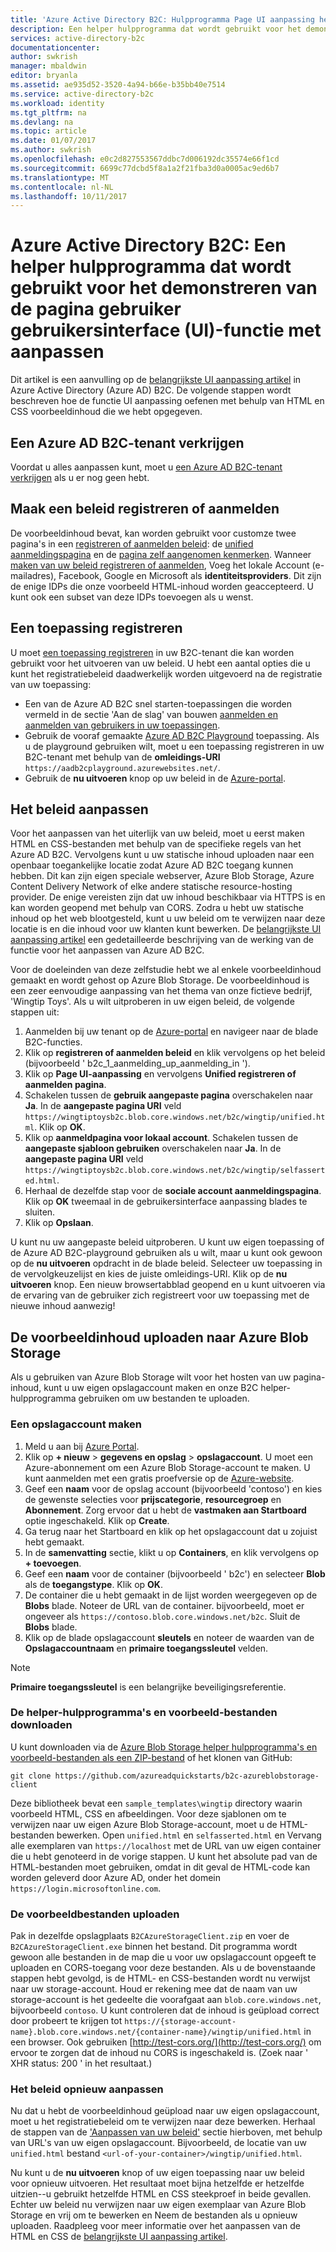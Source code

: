 ```yaml
---
title: 'Azure Active Directory B2C: Hulpprogramma Page UI aanpassing helper | Microsoft Docs'
description: Een helper hulpprogramma dat wordt gebruikt voor het demonstreren van de functie pagina UI aanpassen in Azure Active Directory B2C
services: active-directory-b2c
documentationcenter: 
author: swkrish
manager: mbaldwin
editor: bryanla
ms.assetid: ae935d52-3520-4a94-b66e-b35bb40e7514
ms.service: active-directory-b2c
ms.workload: identity
ms.tgt_pltfrm: na
ms.devlang: na
ms.topic: article
ms.date: 01/07/2017
ms.author: swkrish
ms.openlocfilehash: e0c2d827553567ddbc7d006192dc35574e66f1cd
ms.sourcegitcommit: 6699c77dcbd5f8a1a2f21fba3d0a0005ac9ed6b7
ms.translationtype: MT
ms.contentlocale: nl-NL
ms.lasthandoff: 10/11/2017
---
```

# <a name="azure-active-directory-b2c-a-helper-tool-used-to-demonstrate-the-page-user-interface-ui-customization-feature"></a>Azure Active Directory B2C: Een helper hulpprogramma dat wordt gebruikt voor het demonstreren van de pagina gebruiker gebruikersinterface (UI)-functie met aanpassen
Dit artikel is een aanvulling op de [belangrijkste UI aanpassing artikel](active-directory-b2c-reference-ui-customization.md) in Azure Active Directory (Azure AD) B2C. De volgende stappen wordt beschreven hoe de functie UI aanpassing oefenen met behulp van HTML en CSS voorbeeldinhoud die we hebt opgegeven.

## <a name="get-an-azure-ad-b2c-tenant"></a>Een Azure AD B2C-tenant verkrijgen
Voordat u alles aanpassen kunt, moet u [een Azure AD B2C-tenant verkrijgen](active-directory-b2c-get-started.md) als u er nog geen hebt.

## <a name="create-a-sign-up-or-sign-in-policy"></a>Maak een beleid registreren of aanmelden
De voorbeeldinhoud bevat, kan worden gebruikt voor customze twee pagina's in een [registreren of aanmelden beleid](active-directory-b2c-reference-policies.md): de [unified aanmeldingspagina](active-directory-b2c-reference-ui-customization.md) en de [pagina zelf aangenomen kenmerken](active-directory-b2c-reference-ui-customization.md). Wanneer [maken van uw beleid registreren of aanmelden](active-directory-b2c-reference-policies.md#create-a-sign-up-or-sign-in-policy), Voeg het lokale Account (e-mailadres), Facebook, Google en Microsoft als **identiteitsproviders**. Dit zijn de enige IDPs die onze voorbeeld HTML-inhoud worden geaccepteerd.  U kunt ook een subset van deze IDPs toevoegen als u wenst.

## <a name="register-an-application"></a>Een toepassing registreren
U moet [een toepassing registreren](active-directory-b2c-app-registration.md) in uw B2C-tenant die kan worden gebruikt voor het uitvoeren van uw beleid. U hebt een aantal opties die u kunt het registratiebeleid daadwerkelijk worden uitgevoerd na de registratie van uw toepassing:

* Een van de Azure AD B2C snel starten-toepassingen die worden vermeld in de sectie 'Aan de slag' van bouwen [aanmelden en aanmelden van gebruikers in uw toepassingen](active-directory-b2c-overview.md#get-started).
* Gebruik de vooraf gemaakte [Azure AD B2C Playground](https://aadb2cplayground.azurewebsites.net) toepassing. Als u de playground gebruiken wilt, moet u een toepassing registreren in uw B2C-tenant met behulp van de **omleidings-URI** `https://aadb2cplayground.azurewebsites.net/`.
* Gebruik de **nu uitvoeren** knop op uw beleid in de [Azure-portal](https://portal.azure.com/).

## <a name="customize-your-policy"></a>Het beleid aanpassen
Voor het aanpassen van het uiterlijk van uw beleid, moet u eerst maken HTML en CSS-bestanden met behulp van de specifieke regels van het Azure AD B2C. Vervolgens kunt u uw statische inhoud uploaden naar een openbaar toegankelijke locatie zodat Azure AD B2C toegang kunnen hebben. Dit kan zijn eigen speciale webserver, Azure Blob Storage, Azure Content Delivery Network of elke andere statische resource-hosting provider. De enige vereisten zijn dat uw inhoud beschikbaar via HTTPS is en kan worden geopend met behulp van CORS. Zodra u hebt uw statische inhoud op het web blootgesteld, kunt u uw beleid om te verwijzen naar deze locatie is en die inhoud voor uw klanten kunt bewerken. De [belangrijkste UI aanpassing artikel](active-directory-b2c-reference-ui-customization.md) een gedetailleerde beschrijving van de werking van de functie voor het aanpassen van Azure AD B2C.

Voor de doeleinden van deze zelfstudie hebt we al enkele voorbeeldinhoud gemaakt en wordt gehost op Azure Blob Storage. De voorbeeldinhoud is een zeer eenvoudige aanpassing van het thema van onze fictieve bedrijf, 'Wingtip Toys'. Als u wilt uitproberen in uw eigen beleid, de volgende stappen uit:

1. Aanmelden bij uw tenant op de [Azure-portal](https://portal.azure.com/) en navigeer naar de blade B2C-functies.
2. Klik op **registreren of aanmelden beleid** en klik vervolgens op het beleid (bijvoorbeeld ' b2c\_1\_aanmelding\_up\_aanmelding\_in ').
3. Klik op **Page UI-aanpassing** en vervolgens **Unified registreren of aanmelden pagina**.
4. Schakelen tussen de **gebruik aangepaste pagina** overschakelen naar **Ja**. In de **aangepaste pagina URI** veld `https://wingtiptoysb2c.blob.core.windows.net/b2c/wingtip/unified.html`. Klik op **OK**.
5. Klik op **aanmeldpagina voor lokaal account**. Schakelen tussen de **aangepaste sjabloon gebruiken** overschakelen naar **Ja**. In de **aangepaste pagina URI** veld `https://wingtiptoysb2c.blob.core.windows.net/b2c/wingtip/selfasserted.html`.
6. Herhaal de dezelfde stap voor de **sociale account aanmeldingspagina**.
   Klik op **OK** tweemaal in de gebruikersinterface aanpassing blades te sluiten.
7. Klik op **Opslaan**.

U kunt nu uw aangepaste beleid uitproberen. U kunt uw eigen toepassing of de Azure AD B2C-playground gebruiken als u wilt, maar u kunt ook gewoon op de **nu uitvoeren** opdracht in de blade beleid. Selecteer uw toepassing in de vervolgkeuzelijst en kies de juiste omleidings-URI. Klik op de **nu uitvoeren** knop. Een nieuw browsertabblad geopend en u kunt uitvoeren via de ervaring van de gebruiker zich registreert voor uw toepassing met de nieuwe inhoud aanwezig!

## <a name="upload-the-sample-content-to-azure-blob-storage"></a>De voorbeeldinhoud uploaden naar Azure Blob Storage
Als u gebruiken van Azure Blob Storage wilt voor het hosten van uw pagina-inhoud, kunt u uw eigen opslagaccount maken en onze B2C helper-hulpprogramma gebruiken om uw bestanden te uploaden.

### <a name="create-a-storage-account"></a>Een opslagaccount maken
1. Meld u aan bij [Azure Portal](https://portal.azure.com/).
2. Klik op **+ nieuw** > **gegevens en opslag** > **opslagaccount**. U moet een Azure-abonnement om een Azure Blob Storage-account te maken. U kunt aanmelden met een gratis proefversie op de [Azure-website](https://azure.microsoft.com/pricing/free-trial/).
3. Geef een **naam** voor de opslag account (bijvoorbeeld 'contoso') en kies de gewenste selecties voor **prijscategorie**, **resourcegroep** en  **Abonnement**. Zorg ervoor dat u hebt de **vastmaken aan Startboard** optie ingeschakeld. Klik op **Create**.
4. Ga terug naar het Startboard en klik op het opslagaccount dat u zojuist hebt gemaakt.
5. In de **samenvatting** sectie, klikt u op **Containers**, en klik vervolgens op **+ toevoegen**.
6. Geef een **naam** voor de container (bijvoorbeeld ' b2c') en selecteer **Blob** als de **toegangstype**. Klik op **OK**.
7. De container die u hebt gemaakt in de lijst worden weergegeven op de **Blobs** blade. Noteer de URL van de container. bijvoorbeeld, moet er ongeveer als `https://contoso.blob.core.windows.net/b2c`. Sluit de **Blobs** blade.
8. Klik op de blade opslagaccount **sleutels** en noteer de waarden van de **Opslagaccountnaam** en **primaire toegangssleutel** velden.

> [!NOTE]
> **Primaire toegangssleutel** is een belangrijke beveiligingsreferentie.
> 
> 

### <a name="download-the-helper-tool-and-sample-files"></a>De helper-hulpprogramma's en voorbeeld-bestanden downloaden
U kunt downloaden via de [Azure Blob Storage helper hulpprogramma's en voorbeeld-bestanden als een ZIP-bestand](https://github.com/azureadquickstarts/b2c-azureblobstorage-client/archive/master.zip) of het klonen van GitHub:

```
git clone https://github.com/azureadquickstarts/b2c-azureblobstorage-client
```

Deze bibliotheek bevat een `sample_templates\wingtip` directory waarin voorbeeld HTML, CSS en afbeeldingen. Voor deze sjablonen om te verwijzen naar uw eigen Azure Blob Storage-account, moet u de HTML-bestanden bewerken. Open `unified.html` en `selfasserted.html` en Vervang alle exemplaren van `https://localhost` met de URL van uw eigen container die u hebt genoteerd in de vorige stappen. U kunt het absolute pad van de HTML-bestanden moet gebruiken, omdat in dit geval de HTML-code kan worden geleverd door Azure AD, onder het domein `https://login.microsoftonline.com`.

### <a name="upload-the-sample-files"></a>De voorbeeldbestanden uploaden
Pak in dezelfde opslagplaats `B2CAzureStorageClient.zip` en voer de `B2CAzureStorageClient.exe` binnen het bestand. Dit programma wordt gewoon alle bestanden in de map die u voor uw opslagaccount opgeeft te uploaden en CORS-toegang voor deze bestanden. Als u de bovenstaande stappen hebt gevolgd, is de HTML- en CSS-bestanden wordt nu verwijst naar uw storage-account. Houd er rekening mee dat de naam van uw storage-account is het gedeelte die voorafgaat aan `blob.core.windows.net`, bijvoorbeeld `contoso`. U kunt controleren dat de inhoud is geüpload correct door probeert te krijgen tot `https://{storage-account-name}.blob.core.windows.net/{container-name}/wingtip/unified.html` in een browser. Ook gebruiken [http://test-cors.org/](http://test-cors.org/) om ervoor te zorgen dat de inhoud nu CORS is ingeschakeld is. (Zoek naar ' XHR status: 200 ' in het resultaat.)

### <a name="customize-your-policy-again"></a>Het beleid opnieuw aanpassen
Nu dat u hebt de voorbeeldinhoud geüpload naar uw eigen opslagaccount, moet u het registratiebeleid om te verwijzen naar deze bewerken. Herhaal de stappen van de ['Aanpassen van uw beleid'](#customize-your-policy) sectie hierboven, met behulp van URL's van uw eigen opslagaccount. Bijvoorbeeld, de locatie van uw `unified.html` bestand `<url-of-your-container>/wingtip/unified.html`.

Nu kunt u de **nu uitvoeren** knop of uw eigen toepassing naar uw beleid voor opnieuw uitvoeren. Het resultaat moet bijna hetzelfde er hetzelfde uitzien--u gebruikt hetzelfde HTML en CSS steekproef in beide gevallen. Echter uw beleid nu verwijzen naar uw eigen exemplaar van Azure Blob Storage en vrij om te bewerken en Neem de bestanden als u opnieuw uploaden. Raadpleeg voor meer informatie over het aanpassen van de HTML en CSS de [belangrijkste UI aanpassing artikel](active-directory-b2c-reference-ui-customization.md).

